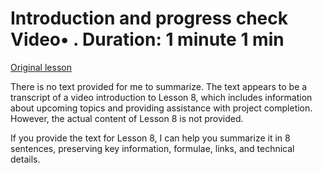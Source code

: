 # Introduction and progress check Video• . Duration: 1 minute 1 min

[Original lesson](https://www.coursera.org/learn/uol-introduction-to-programming-2/lecture/Lns1G/introduction-and-progress-check)

There is no text provided for me to summarize. The text appears to be a transcript of a video introduction to Lesson 8, which includes information about upcoming topics and providing assistance with project completion. However, the actual content of Lesson 8 is not provided.

If you provide the text for Lesson 8, I can help you summarize it in 8 sentences, preserving key information, formulae, links, and technical details.


